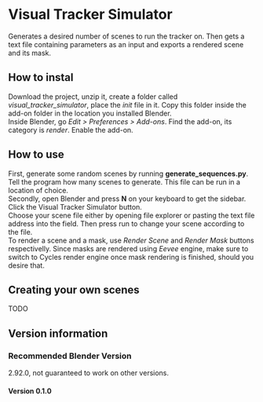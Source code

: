# Visual Tracker Simulator
Generates a desired number of scenes to run the tracker on. Then gets a text file containing parameters as an input and exports a rendered scene and its mask.

## How to instal
Download the project, unzip it, create a folder called *visual_tracker_simulator*, place the _init_ file in it. Copy this folder inside the add-on folder in the location you installed Blender.\
Inside Blender, go _Edit > Preferences > Add-ons_. Find the add-on, its category is *render*. Enable the add-on.

## How to use
First, generate some random scenes by running **generate_sequences.py**. Tell the program how many scenes to generate. This file can be run in a location of choice.\
Secondly, open Blender and press **N** on your keyboard to get the sidebar. Click the Visual Tracker Simulator button.\
Choose your scene file either by opening file explorer or pasting the text file address into the field. Then press run to change your scene according to the file.\
To render a scene and a mask, use *Render Scene* and *Render Mask* buttons respectivelly. Since masks are rendered using *Eevee* engine, make sure to switch to Cycles render engine once mask rendering is finished, should you desire that.

## Creating your own scenes
TODO

## Version information

### Recommended Blender Version
2.92.0, not guaranteed to work on other versions.

#### Version 0.1.0